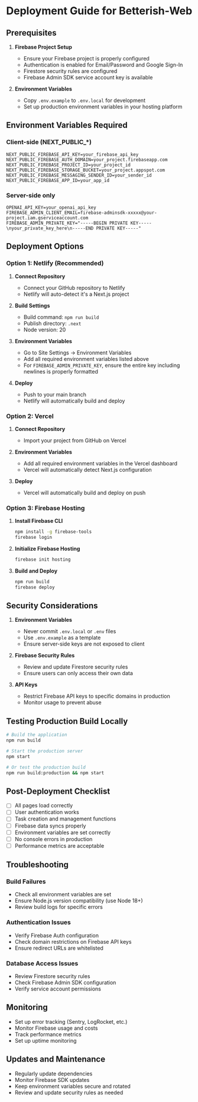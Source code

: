 # Deployment Guide for Betterish-Web

## Prerequisites

1. **Firebase Project Setup**
   - Ensure your Firebase project is properly configured
   - Authentication is enabled for Email/Password and Google Sign-In
   - Firestore security rules are configured
   - Firebase Admin SDK service account key is available

2. **Environment Variables**
   - Copy `.env.example` to `.env.local` for development
   - Set up production environment variables in your hosting platform

## Environment Variables Required

### Client-side (NEXT_PUBLIC_*)
```
NEXT_PUBLIC_FIREBASE_API_KEY=your_firebase_api_key
NEXT_PUBLIC_FIREBASE_AUTH_DOMAIN=your_project.firebaseapp.com
NEXT_PUBLIC_FIREBASE_PROJECT_ID=your_project_id
NEXT_PUBLIC_FIREBASE_STORAGE_BUCKET=your_project.appspot.com
NEXT_PUBLIC_FIREBASE_MESSAGING_SENDER_ID=your_sender_id
NEXT_PUBLIC_FIREBASE_APP_ID=your_app_id
```

### Server-side only
```
OPENAI_API_KEY=your_openai_api_key
FIREBASE_ADMIN_CLIENT_EMAIL=firebase-adminsdk-xxxxx@your-project.iam.gserviceaccount.com
FIREBASE_ADMIN_PRIVATE_KEY="-----BEGIN PRIVATE KEY-----\nyour_private_key_here\n-----END PRIVATE KEY-----"
```

## Deployment Options

### Option 1: Netlify (Recommended)

1. **Connect Repository**
   - Connect your GitHub repository to Netlify
   - Netlify will auto-detect it's a Next.js project

2. **Build Settings**
   - Build command: `npm run build`
   - Publish directory: `.next`
   - Node version: 20

3. **Environment Variables**
   - Go to Site Settings → Environment Variables
   - Add all required environment variables listed above
   - For `FIREBASE_ADMIN_PRIVATE_KEY`, ensure the entire key including newlines is properly formatted

4. **Deploy**
   - Push to your main branch
   - Netlify will automatically build and deploy

### Option 2: Vercel

1. **Connect Repository**
   - Import your project from GitHub on Vercel

2. **Environment Variables**
   - Add all required environment variables in the Vercel dashboard
   - Vercel will automatically detect Next.js configuration

3. **Deploy**
   - Vercel will automatically build and deploy on push

### Option 3: Firebase Hosting

1. **Install Firebase CLI**
   ```bash
   npm install -g firebase-tools
   firebase login
   ```

2. **Initialize Firebase Hosting**
   ```bash
   firebase init hosting
   ```

3. **Build and Deploy**
   ```bash
   npm run build
   firebase deploy
   ```

## Security Considerations

1. **Environment Variables**
   - Never commit `.env.local` or `.env` files
   - Use `.env.example` as a template
   - Ensure server-side keys are not exposed to client

2. **Firebase Security Rules**
   - Review and update Firestore security rules
   - Ensure users can only access their own data

3. **API Keys**
   - Restrict Firebase API keys to specific domains in production
   - Monitor usage to prevent abuse

## Testing Production Build Locally

```bash
# Build the application
npm run build

# Start the production server
npm start

# Or test the production build
npm run build:production && npm start
```

## Post-Deployment Checklist

- [ ] All pages load correctly
- [ ] User authentication works
- [ ] Task creation and management functions
- [ ] Firebase data syncs properly
- [ ] Environment variables are set correctly
- [ ] No console errors in production
- [ ] Performance metrics are acceptable

## Troubleshooting

### Build Failures
- Check all environment variables are set
- Ensure Node.js version compatibility (use Node 18+)
- Review build logs for specific errors

### Authentication Issues
- Verify Firebase Auth configuration
- Check domain restrictions on Firebase API keys
- Ensure redirect URLs are whitelisted

### Database Access Issues
- Review Firestore security rules
- Check Firebase Admin SDK configuration
- Verify service account permissions

## Monitoring

- Set up error tracking (Sentry, LogRocket, etc.)
- Monitor Firebase usage and costs
- Track performance metrics
- Set up uptime monitoring

## Updates and Maintenance

- Regularly update dependencies
- Monitor Firebase SDK updates
- Keep environment variables secure and rotated
- Review and update security rules as needed